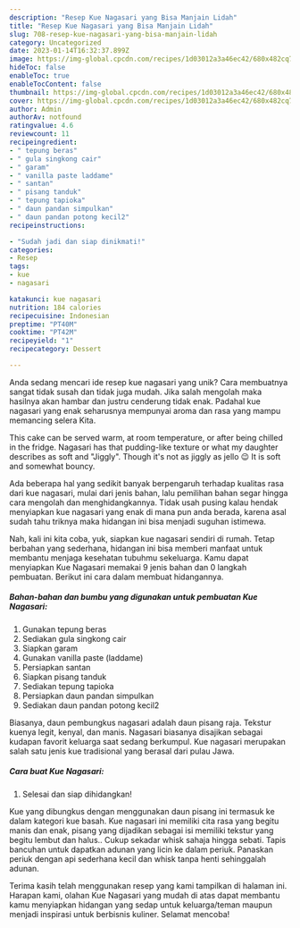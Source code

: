 ```yaml
---
description: "Resep Kue Nagasari yang Bisa Manjain Lidah"
title: "Resep Kue Nagasari yang Bisa Manjain Lidah"
slug: 708-resep-kue-nagasari-yang-bisa-manjain-lidah
category: Uncategorized
date: 2023-01-14T16:32:37.899Z
image: https://img-global.cpcdn.com/recipes/1d03012a3a46ec42/680x482cq70/kue-nagasari-foto-resep-utama.jpg
hideToc: false
enableToc: true
enableTocContent: false
thumbnail: https://img-global.cpcdn.com/recipes/1d03012a3a46ec42/680x482cq70/kue-nagasari-foto-resep-utama.jpg
cover: https://img-global.cpcdn.com/recipes/1d03012a3a46ec42/680x482cq70/kue-nagasari-foto-resep-utama.jpg
author: Admin
authorAv: notfound
ratingvalue: 4.6
reviewcount: 11
recipeingredient:
- " tepung beras"
- " gula singkong cair"
- " garam"
- " vanilla paste laddame"
- " santan"
- " pisang tanduk"
- " tepung tapioka"
- " daun pandan simpulkan"
- " daun pandan potong kecil2"
recipeinstructions:

- "Sudah jadi dan siap dinikmati!"
categories:
- Resep
tags:
- kue
- nagasari

katakunci: kue nagasari 
nutrition: 184 calories
recipecuisine: Indonesian
preptime: "PT40M"
cooktime: "PT42M"
recipeyield: "1"
recipecategory: Dessert

---
```





Anda sedang mencari ide resep kue nagasari yang unik? Cara membuatnya sangat tidak susah dan tidak juga mudah. Jika salah mengolah maka hasilnya akan hambar dan justru cenderung tidak enak. Padahal kue nagasari yang enak seharusnya mempunyai aroma dan rasa yang mampu memancing selera Kita.





This cake can be served warm, at room temperature, or after being chilled in the fridge. Nagasari has that pudding-like texture or what my daughter describes as soft and &#34;Jiggly&#34;. Though it&#39;s not as jiggly as jello 😉 It is soft and somewhat bouncy.

Ada beberapa hal yang sedikit banyak berpengaruh terhadap kualitas rasa dari kue nagasari, mulai dari jenis bahan, lalu pemilihan bahan segar hingga cara mengolah dan menghidangkannya. Tidak usah pusing kalau hendak menyiapkan kue nagasari yang enak di mana pun anda berada, karena asal sudah tahu triknya maka hidangan ini bisa menjadi suguhan istimewa.






Nah, kali ini kita coba, yuk, siapkan kue nagasari sendiri di rumah. Tetap berbahan yang sederhana, hidangan ini bisa memberi manfaat untuk membantu menjaga kesehatan tubuhmu sekeluarga. Kamu dapat menyiapkan Kue Nagasari memakai 9 jenis bahan dan 0 langkah pembuatan. Berikut ini cara dalam membuat hidangannya.

<!--inarticleads1-->

##### Bahan-bahan dan bumbu yang digunakan untuk pembuatan Kue Nagasari:

1. Gunakan  tepung beras
1. Sediakan  gula singkong cair
1. Siapkan  garam
1. Gunakan  vanilla paste (laddame)
1. Persiapkan  santan
1. Siapkan  pisang tanduk
1. Sediakan  tepung tapioka
1. Persiapkan  daun pandan simpulkan
1. Sediakan  daun pandan potong kecil2


Biasanya, daun pembungkus nagasari adalah daun pisang raja. Tekstur kuenya legit, kenyal, dan manis. Nagasari biasanya disajikan sebagai kudapan favorit keluarga saat sedang berkumpul. Kue nagasari merupakan salah satu jenis kue tradisional yang berasal dari pulau Jawa. 

<!--inarticleads2-->

##### Cara buat Kue Nagasari:


1. Selesai dan siap dihidangkan!

Kue yang dibungkus dengan menggunakan daun pisang ini termasuk ke dalam kategori kue basah. Kue nagasari ini memiliki cita rasa yang begitu manis dan enak, pisang yang dijadikan sebagai isi memiliki tekstur yang begitu lembut dan halus.. Cukup sekadar whisk sahaja hingga sebati. Tapis bancuhan untuk dapatkan adunan yang licin ke dalam periuk. Panaskan periuk dengan api sederhana kecil dan whisk tanpa henti sehinggalah adunan. 

Terima kasih telah menggunakan resep yang kami tampilkan di halaman ini. Harapan kami, olahan Kue Nagasari yang mudah di atas dapat membantu kamu menyiapkan hidangan yang sedap untuk keluarga/teman maupun menjadi inspirasi untuk berbisnis kuliner. Selamat mencoba!
